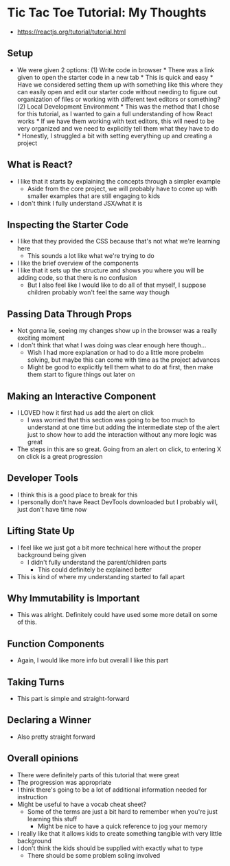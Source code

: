 # Tic Tac Toe Tutorial: My Thoughts

* https://reactjs.org/tutorial/tutorial.html

## Setup
* We were given 2 options:
    (1) Write code in browser
        * There was a link given to open the starter code in a new tab
        * This is quick and easy
            * Have we considered setting them up with something like this where they can easily open and edit our starter code without needing to figure out organization of files or working with different text editors or something?
    (2) Local Development Environment
        * This was the method that I chose for this tutorial, as I wanted to gain a full understanding of how React works
        * If we have them working with text editors, this will need to be very organized and we need to explicitly tell them what they have to do
        * Honestly, I struggled a bit with setting everything up and creating a project

## What is React?
* I like that it starts by explaining the concepts through a simpler example
    * Aside from the core project, we will probably have to come up with smaller examples that are still engaging to kids
* I don't think I fully understand JSX/what it is

## Inspecting the Starter Code
* I like that they provided the CSS because that's not what we're learning here
    * This sounds a lot like what we're trying to do
* I like the brief overview of the components
* I like that it sets up the structure and shows you where you will be adding code, so that there is no confusion
    * But I also feel like I would like to do all of that myself, I suppose children probably won't feel the same way though

## Passing Data Through Props
* Not gonna lie, seeing my changes show up in the browser was a really exciting moment
* I don't think that what I was doing was clear enough here though...
    * Wish I had more explanation or had to do a little more probelm solving, but maybe this can come with time as the project advances
    * Might be good to explicitly tell them what to do at first, then make them start to figure things out later on

## Making an Interactive Component
* I LOVED how it first had us add the alert on click
    * I was worried that this section was going to be too much to understand at one time but adding the intermediate step of the alert just to show how to add the interaction without any more logic was great
* The steps in this are so great.  Going from an alert on click, to entering X on click is a great progression

## Developer Tools
* I think this is a good place to break for this
* I personally don't have React DevTools downloaded but I probably will, just don't have time now

## Lifting State Up
* I feel like we just got a bit more technical here without the proper background being given
    * I didn't fully understand the parent/children parts
        * This could definitely be explained better
* This is kind of where my understanding started to fall apart

## Why Immutability is Important
* This was alright.  Definitely could have used some more detail on some of this.

## Function Components
* Again, I would like more info but overall I like this part

## Taking Turns
* This part is simple and straight-forward

## Declaring a Winner
* Also pretty straight forward

## Overall opinions
* There were definitely parts of this tutorial that were great
* The progression was appropriate
* I think there's going to be a lot of additional information needed for instruction
* Might be useful to have a vocab cheat sheet?
    * Some of the terms are just a bit hard to remember when you're just learning this stuff
        * Might be nice to have a quick reference to jog your memory
* I really like that it allows kids to create something tangible with very little background
* I don't think the kids should be supplied with exactly what to type
    * There should be some problem soling involved
    
